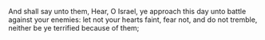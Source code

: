 And shall say unto them, Hear, O Israel, ye approach this day unto battle against your enemies: let not your hearts faint, fear not, and do not tremble, neither be ye terrified because of them;
